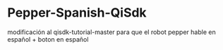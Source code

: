# Pepper-Spanish-QiSdk
modificación al qisdk-tutorial-master para que el robot pepper hable en español + boton en español
